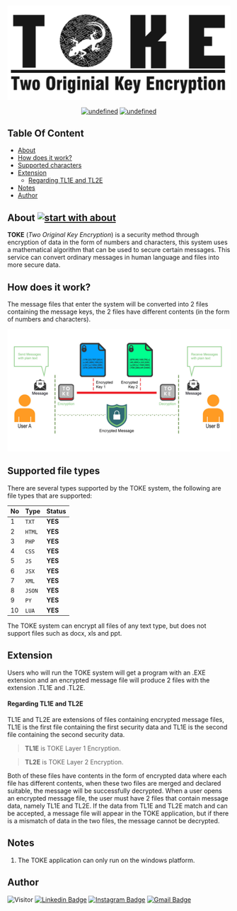 !["Two Original Key Encryption"](./Documentation/LOGO%20PANJANG.png?raw=true "Two Original Key Encryption")

<p align="center">
    <a href="https://github.com/rahmatagungj/toke/releases/latest"><img alt="undefined" src="https://img.shields.io/github/v/release/rahmatagungj/toke.svg?style=popout"></a>
    <a href="https://github.com/rahmatagungj/toke/releases/download/v.1.1/TOKE.exe" target="_blank"><img alt="undefined" src="https://badgen.net/badge/Download/Windows/?color=blue&icon=windows&label"></a>
</p>

## Table Of Content
- [About](#about)
- [How does it work?](#how-does-it-work-)
- [Supported characters](#supported-characters)
- [Extension](#extension)
    + [Regarding TL1E and TL2E](#regarding-tl1e-and-tl2e)
- [Notes](#notes)
- [Author](#author)

## About [![start with about](https://img.shields.io/badge/start%20with-about-brightgreen.svg?style=flat)](https://github.com/rahmatagungj/toke)
**TOKE** (*Two Original Key Encryption*) is a security method through encryption of data in the form of numbers and characters, this system uses a mathematical algorithm that can be used to secure certain messages. This service can convert ordinary messages in human language and files into more secure data.

## How does it work?
The message files that enter the system will be converted into 2 files containing the message keys, the 2 files have different contents (in the form of numbers and characters).

!["How TOKE System Works"](./Documentation/flow.jpg?raw=true "TOKE Algorithm Works")

## Supported file types
There are several types supported by the TOKE system, the following are file types that are supported:

No | Type | Status
--- | --- | ---
1 | `TXT` | **YES**
2 | `HTML` | **YES**
3 | `PHP` | **YES**
4 | `CSS` | **YES**
5 | `JS` | **YES**
6 | `JSX` | **YES**
7 | `XML` | **YES**
8 | `JSON` | **YES**
9 | `PY` | **YES**
10 | `LUA` | **YES**

The TOKE system can encrypt all files of any text type, but does not support files such as docx, xls and ppt.

## Extension
Users who will run the TOKE system will get a program with an .EXE extension and an encrypted message file will produce 2 files with the extension .TL1E and .TL2E.

#### Regarding TL1E and TL2E
TL1E and TL2E are extensions of files containing encrypted message files, TL1E is the first file containing the first security data and TL1E is the second file containing the second security data.

> **TL1E** is TOKE Layer 1 Encryption.

> **TL2E** is TOKE Layer 2 Encryption.

Both of these files have contents in the form of encrypted data where each file has different contents, when these two files are merged and declared suitable, the message will be successfully decrypted.
When a user opens an encrypted message file, the user must have 2 files that contain message data, namely TL1E and TL2E. If the data from TL1E and TL2E match and can be accepted, a message file will appear in the TOKE application, but if there is a mismatch of data in the two files, the message cannot be decrypted.

## Notes
1. The TOKE application can only run on the windows platform.

## Author
![Visitor](https://visitor-badge.laobi.icu/badge?page_id=rahmatagungj.toke) [![Linkedin Badge](https://img.shields.io/badge/-rahmatagungj-red?style=flat-square&logo=Linkedin&logoColor=white&link=https://www.linkedin.com/in/rahmatagungj/)](https://www.linkedin.com/in/rahmatagungj/) [![Instagram Badge](https://img.shields.io/badge/-rahmatagungj-purple?style=flat-square&logo=instagram&logoColor=white&link=https://instagram.com/rahmatagungj/)](https://instagram.com/rahmatagungj) [![Gmail Badge](https://img.shields.io/badge/-rahmatagungj@gmail.com-c14438?style=flat-square&logo=Gmail&logoColor=white&link=mailto:rahmatagungj@gmail.com)](mailto:rahmatagungj@gmail.com)
